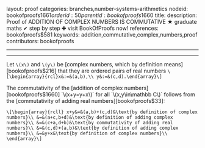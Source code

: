 layout: proof
categories: branches,number-systems-arithmetics
nodeid: bookofproofs$1661
orderid: 50
parentid: bookofproofs$1660
title: 
description:  Proof of ADDITION OF COMPLEX NUMBERS IS COMMUTATIVE &#9733; graduate maths &#10004; step by step &#10010; visit BookOfProofs now!
references: bookofproofs$581
keywords: addition,commutative,complex,numbers,proof
contributors: bookofproofs

---


---

Let `\(x\)` and `\(y\)` be [complex numbers, which by definition means][bookofproofs$216] that they are ordered pairs of real numbers `\[\begin{array}{rcl}x&:=&(a,b),\\
y&:=&(c,d).\end{array}\]`


The commutativity of the [addition of complex numbers][bookofproofs$1660] `\(x+y=y+x\)` for all `\(x,y\in\mathbb C\)` follows from the [commutativity of adding real numbers][bookofproofs$33]:

`\[\begin{array}{rcll}
x+y&=&(a,b)+(c,d)&\text{by definition of complex numbers}\\
&=&(a+c,b+d)&\text{by definition of adding complex numbers}\\
&=&(c+a,d+b)&\text{by commutativity of adding real numbers}\\
&=&(c,d)+(a,b)&\text{by definition of adding complex numbers}\\
&=&y+x&\text{by definition of complex numbers}\\
\end{array}\]`

